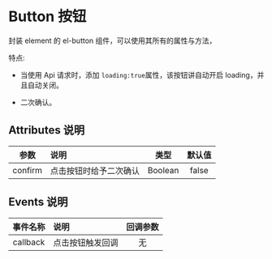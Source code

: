 # Button 按钮

封装 element 的 el-button 组件，可以使用其所有的属性与方法，

特点:

- 当使用 Api 请求时，添加 `loading:true`属性，该按钮讲自动开启 loading，并且自动关闭。

- 二次确认。

## Attributes 说明

|  参数   | 说明                   |  类型   | 默认值 |
| :-----: | :--------------------- | :-----: | :----: |
| confirm | 点击按钮时给予二次确认 | Boolean | false  |

## Events 说明

| 事件名称 | 说明             | 回调参数 |
| :------: | :--------------- | :------: |
| callback | 点击按钮触发回调 |    无    |
